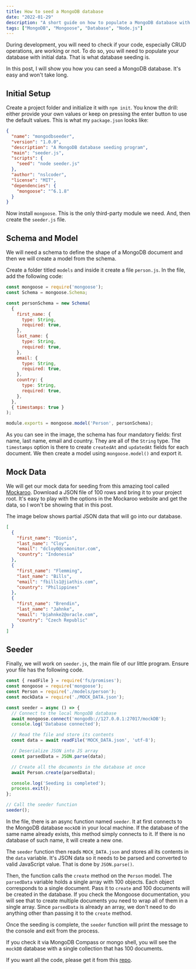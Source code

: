 ```yaml
---
title: How to seed a MongoDB database  
date: "2022-01-29"  
description: "A short guide on how to populate a MongoDB database with initial data"  
tags: ["MongoDB", "Mongoose", "Database", "Node.js"]
---
```


During development, you will need to check if your code, especially CRUD operations, are working or not. To do so, you will need to populate your database with initial data. That is what database seeding is.

In this post, I will show you how you can seed a MongoDB database. It's easy and won't take long.

## Initial Setup

Create a project folder and initialize it with `npm init`. You know the drill: either provide your own values or keep on pressing the enter button to use the default values. This is what my `package.json` looks like:

```json
{
  "name": "mongodbseeder",
  "version": "1.0.0",
  "description": "A MongoDB database seeding program",
  "main": "seeder.js",
  "scripts": {
    "seed": "node seeder.js"
  },
  "author": "nslcoder",
  "license": "MIT",
  "dependencies": {
    "mongoose": "^6.1.8"
  }
}
```

Now install `mongoose`. This is the only third-party module we need. And, then create the `seeder.js` file.

## Schema and Model

We will need a schema to define the shape of a MongoDB document and then we will create a model from the schema.

Create a folder titled `models` and inside it create a file `person.js`. In the file, add the following code:

```javascript
const mongoose = require('mongoose');
const Schema = mongoose.Schema;

const personSchema = new Schema(
  {
    first_name: {
      type: String,
      required: true,
    },
    last_name: {
      type: String,
      required: true,
    },
    email: {
      type: String,
      required: true,
    },
    country: {
      type: String,
      required: true,
    },
  },
  { timestamps: true }
);

module.exports = mongoose.model('Person', personSchema);
```

As you can see in the image, the schema has four mandatory fields: first name, last name, email and country. They are all of the `String` type. The `timestamps` option is there to create `createdAt` and `updatedAt` fields for each document. We then create a model using `mongoose.model()` and export it.

## Mock Data

We will get our mock data for seeding from this amazing tool called [Mockaroo](https://www.mockaroo.com/). Download a JSON file of 100 rows and bring it to your project root. It's easy to play with the options in the Mockaroo website and get the data, so I won't be showing that in this post.

The image below shows partial JSON data that will go into our database. 

```json
[
  {
    "first_name": "Dionis",
    "last_name": "Cloy",
    "email": "dcloy0@csmonitor.com",
    "country": "Indonesia"
  },
  {
    "first_name": "Flemming",
    "last_name": "Bills",
    "email": "fbills1@jiathis.com",
    "country": "Philippines"
  },
  {
    "first_name": "Brendin",
    "last_name": "Jahnke",
    "email": "bjahnke2@oracle.com",
    "country": "Czech Republic"
  }
]
```

## Seeder

Finally, we will work on `seeder.js`, the main file of our little program. Ensure your file has the following code.

```javascript
const { readFile } = require('fs/promises');
const mongoose = require('mongoose');
const Person = require('./models/person');
const mockData = require('./MOCK_DATA.json');

const seeder = async () => {
  // Connect to the local MongoDB database
  await mongoose.connect('mongodb://127.0.0.1:27017/mockDB');
  console.log('Database connected');

  // Read the file and store its contents
  const data = await readFile('MOCK_DATA.json', 'utf-8');

  // Deserialize JSON into JS array
  const parsedData = JSON.parse(data);

  // Create all the documents in the database at once
  await Person.create(parsedData);

  console.log('Seeding is completed');
  process.exit();
};

// Call the seeder function
seeder();
```

In the file, there is an async function named `seeder`. It at first connects to the MongoDB database `mockDB` in your local machine. If the database of the same name already exists, this method simply connects to it. If there is no database of such name, it will create a new one. 

The `seeder` function then reads `MOCK_DATA.json` and stores all its contents in the `data` variable. It's JSON data so it needs to be parsed and converted to valid JavaScript value. That is done by `JSON.parse()`.

Then, the function calls the `create` method on the `Person` model. The `parsedData` variable holds a single array with 100 objects. Each object corresponds to a single document. Pass it to `create` and 100 documents will be created in the database. If you check the Mongoose documentation, you will see that to create multiple documents you need to wrap all of them in a single array. Since `parsedData` is already an array, we don't need to do anything other than passing it to the `create` method.

Once the seeding is complete, the `seeder` function will print the message to the console and exit from the process.

If you check it via MongoDB Compass or mongo shell, you will see the `mockDB` database with a single collection that has 100 documents.

 If you want all the code, please get it from this [repo](https://github.com/nslcoder/mongodbseeder).

